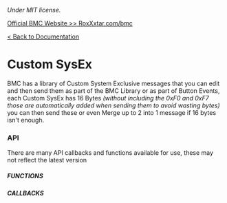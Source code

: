 *Under MIT license.*

[Official BMC Website >> RoxXxtar.com/bmc](https://www.roxxxtar.com/bmc)

[< Back to Documentation](README.md)

# Custom SysEx
BMC has a library of Custom System Exclusive messages that you can edit and then send them as part of the BMC Library or as part of Button Events, each Custom SysEx has 16 Bytes *(without including the 0xF0 and 0xF7 those are automatically added when sending them to avoid wasting bytes)* you can then send these or even Merge up to 2 into 1 message if 16 bytes isn't enough.

### API
There are many API callbacks and functions available for use, these may not reflect the latest version

##### FUNCTIONS

##### CALLBACKS

